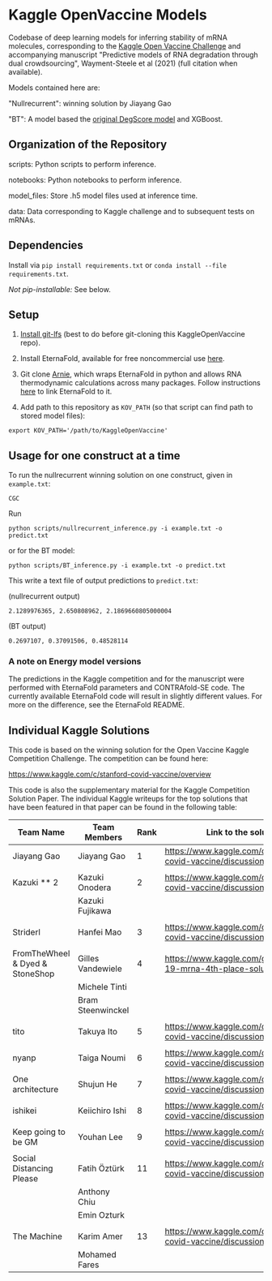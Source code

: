 # Kaggle OpenVaccine Models

Codebase of deep learning models for inferring stability of mRNA molecules, corresponding to the [Kaggle Open Vaccine Challenge](https://www.kaggle.com/c/stanford-covid-vaccine) and accompanying manuscript "Predictive models of RNA degradation through dual crowdsourcing", Wayment-Steele et al (2021) (full citation when available).

Models contained here are:

"Nullrecurrent": winning solution by Jiayang Gao

"BT": A model based the [original DegScore model](https://github.com/eternagame/DegScore) and XGBoost.

## Organization of the Repository

scripts: Python scripts to perform inference.

notebooks: Python notebooks to perform inference.

model_files: Store .h5 model files used at inference time.

data: Data corresponding to Kaggle challenge and to subsequent tests on mRNAs.

## Dependencies

Install via `pip install requirements.txt` or `conda install --file requirements.txt`.

*Not pip-installable:* See below.

## Setup

1. [Install git-lfs](https://git-lfs.github.com/) (best to do before git-cloning this KaggleOpenVaccine repo).

2. Install EternaFold, available for free noncommercial use [here](https://www.eternagame.org/about/software).

3. Git clone [Arnie](https://github.com/DasLab/arnie), which wraps EternaFold in python and allows RNA thermodynamic calculations across many packages. Follow instructions [here](https://github.com/DasLab/arnie/blob/master/docs/setup_doc.md) to link EternaFold to it.

4. Add path to this repository as `KOV_PATH` (so that script can find path to stored model files):

```
export KOV_PATH='/path/to/KaggleOpenVaccine'
```

## Usage for one construct at a time

To run the nullrecurrent winning solution on one construct, given in `example.txt`:

```
CGC
```

Run

```
python scripts/nullrecurrent_inference.py -i example.txt -o predict.txt
```

or for the BT model:

```
python scripts/BT_inference.py -i example.txt -o predict.txt
```

This write a text file of output predictions to `predict.txt`:

(nullrecurrent output)
```
2.1289976365, 2.650808962, 2.1869660805000004
```

(BT output)
```
0.2697107, 0.37091506, 0.48528114
```

### A note on Energy model versions

The predictions in the Kaggle competition and for the manuscript were performed with EternaFold parameters and CONTRAfold-SE code. The currently available EternaFold code will result in slightly different values. For more on the difference, see the EternaFold README.

## Individual Kaggle Solutions

This code is based on the winning solution for the Open Vaccine Kaggle Competition Challenge. The competition can be found here:

https://www.kaggle.com/c/stanford-covid-vaccine/overview

This code is also the supplementary material for the Kaggle Competition Solution Paper. The individual Kaggle writeups for the top solutions that have been featured in that paper can be found in the following table:


| Team Name                       |  Team Members  | Rank  | Link to the solution                                            |
|---------------------------------|-----------------|-------|-----------------------------------------------------------------|
|Jiayang Gao                      | Jiayang Gao     |   1   |https://www.kaggle.com/c/stanford-covid-vaccine/discussion/189620|
|                                 |                 |       |                                                                 |
|Kazuki ** 2                      |Kazuki Onodera   |   2   |https://www.kaggle.com/c/stanford-covid-vaccine/discussion/189709| 
|                                 |Kazuki Fujikawa  |       |                                                                 |
|                                 |                 |       |                                                                 |
|Striderl                         |Hanfei Mao       |   3   |https://www.kaggle.com/c/stanford-covid-vaccine/discussion/189574|
|                                 |                 |       |                                                                 |
|FromTheWheel & Dyed & StoneShop  |Gilles Vandewiele|   4   |https://www.kaggle.com/group16/covid-19-mrna-4th-place-solution  |
|                                 |Michele Tinti    |       |                                                                 |
|                                 |Bram Steenwinckel|       |                                                                 |
|                                 |                 |       |                                                                 |
|tito                             |Takuya Ito       |   5   |https://www.kaggle.com/c/stanford-covid-vaccine/discussion/189691|
|                                 |                 |       |                                                                 |
|nyanp                            |Taiga Noumi      |   6   |https://www.kaggle.com/c/stanford-covid-vaccine/discussion/189241|
|                                 |                 |       |                                                                 |
|One architecture                 |Shujun He        |   7   |https://www.kaggle.com/c/stanford-covid-vaccine/discussion/189564|
|                                 |                 |       |                                                                 |
|ishikei                          |Keiichiro Ishi   |   8   |https://www.kaggle.com/c/stanford-covid-vaccine/discussion/190314|
|                                 |                 |       |                                                                 |
|Keep going to be GM              |Youhan Lee       |   9   |https://www.kaggle.com/c/stanford-covid-vaccine/discussion/189845|
|                                 |                 |       |                                                                 |
|Social Distancing Please         |Fatih Öztürk     |   11  |https://www.kaggle.com/c/stanford-covid-vaccine/discussion/189571|
|                                 |Anthony Chiu     |       |                                                                 |
|                                 |Emin Ozturk      |       |                                                                 |
|                                 |                 |       |                                                                 |
|The Machine                      |Karim Amer       |   13  |https://www.kaggle.com/c/stanford-covid-vaccine/discussion/189585|
|                                 |Mohamed Fares    |       |                                                                 |





